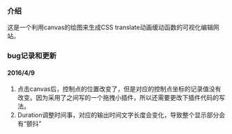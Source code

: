 ### 介绍
这是一个利用canvas的绘图来生成CSS translate动画缓动函数的可视化编辑网站。


### bug记录和更新
#### 2016/4/9
1. 点击canvas后，控制点的位置改变了，但是对应的控制点坐标的记录值没有改变。因为采用了之间写的一个拖拽小插件，所以还需要更改下插件代码的写法。
2. Duration调整时间事，对应的输出时间文字长度会变化，导致整个显示部分会有“颤抖”